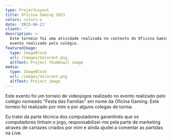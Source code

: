 ```yaml
---
type: ProjectLayout
title: Oficina Gaming 2023
colors: colors-a
date: '2023-04-21'
client: ''
description: >-
  Este torneio foi uma atividade realizada no contexto do Oficina Gaming para um
  evento realizado pelo colégio.
featuredImage:
  type: ImageBlock
  url: /images/Valorant.png
  altText: Project thumbnail image
media:
  type: ImageBlock
  url: /images/Valorant.png
  altText: Project image
---
```

Este evento foi um torneio de videojogos realizado no evento realizado pelo colégio nomeado "Festa das Familias" em nome da Oficina Gaming. Este torneio foi realizado por mim e por alguns colegas de turma. 

Eu tratei da parte técnica dos computadores garantindo que os computadores tinham o jogo, responsabilizei-me pela parte de marketing através de cartazes criados por mim e ainda ajudei a comentar as partidas na Live.

